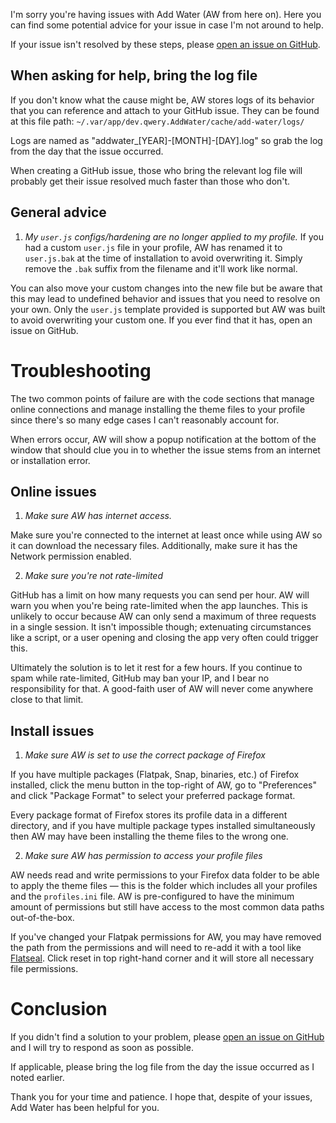 I'm sorry you're having issues with Add Water (AW from here on). Here you can find some potential advice for your issue in case I'm not around to help.

If your issue isn't resolved by these steps, please [open an issue on GitHub](https://github.com/largestgithubuseronearth/addwater/issues/new/choose).

## When asking for help, bring the log file
If you don't know what the cause might be, AW stores logs of its behavior that you can reference and attach to your GitHub issue. They can be found at this file path:
`~/.var/app/dev.qwery.AddWater/cache/add-water/logs/`

Logs are named as "addwater_[YEAR]-[MONTH]-[DAY].log" so grab the log from the day that the issue occurred.

When creating a GitHub issue, those who bring the relevant log file will probably get their issue resolved much faster than those who don't.

## General advice
1. _My `user.js` configs/hardening are no longer applied to my profile._
If you had a custom `user.js` file in your profile, AW has renamed it to `user.js.bak` at the time of installation to avoid overwriting it. Simply remove the `.bak` suffix from the filename and it'll work like normal. 

You can also move your custom changes into the new file but be aware that this may lead to undefined behavior and issues that you need to resolve on your own. Only the `user.js` template provided is supported but AW was built to avoid overwriting your custom one. If you ever find that it has, open an issue on GitHub.


# Troubleshooting
The two common points of failure are with the code sections that manage online connections and manage installing the theme files to your profile since there's so many edge cases I can't reasonably account for.

When errors occur, AW will show a popup notification at the bottom of the window that should clue you in to whether the issue stems from an internet or installation error.

## Online issues
1. _Make sure AW has internet access._

Make sure you're connected to the internet at least once while using AW so it can download the necessary files. Additionally, make sure it has the Network permission enabled.


2. _Make sure you're not rate-limited_

GitHub has a limit on how many requests you can send per hour. AW will warn you when you're being rate-limited when the app launches. This is unlikely to occur because AW can only send a maximum of three requests in a single session. It isn't impossible though; extenuating circumstances like a script, or a user opening and closing the app very often could trigger this.

Ultimately the solution is to let it rest for a few hours. If you continue to spam while rate-limited, GitHub may ban your IP, and I bear no responsibility for that. A good-faith user of AW will never come anywhere close to that limit.

## Install issues
1. _Make sure AW is set to use the correct package of Firefox_

If you have multiple packages (Flatpak, Snap, binaries, etc.) of Firefox installed, click the menu button in the top-right of AW, go to "Preferences" and click "Package Format" to select your preferred package format.

Every package format of Firefox stores its profile data in a different directory, and if you have multiple package types installed simultaneously then AW may have been installing the theme files to the wrong one.



2. _Make sure AW has permission to access your profile files_

AW needs read and write permissions to your Firefox data folder to be able to apply the theme files — this is the folder which includes all your profiles and the `profiles.ini` file. AW is pre-configured to have the minimum amount of permissions but still have access to the most common data paths out-of-the-box.

If you've changed your Flatpak permissions for AW, you may have removed the path from the permissions and will need to re-add it with a tool like [Flatseal](https://flathub.org/apps/com.github.tchx84.Flatseal). Click reset in top right-hand corner and it will store all necessary file permissions.


# Conclusion
If you didn't find a solution to your problem, please [open an issue on GitHub](https://github.com/largestgithubuseronearth/addwater/issues/new/choose) and I will try to respond as soon as possible.

If applicable, please bring the log file from the day the issue occurred as I noted earlier.


Thank you for your time and patience. I hope that, despite of your issues, Add Water has been helpful for you.
